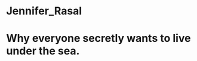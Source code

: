 # Jennifer_Rasal
<!DOCTYPE html>
<html>
	<head>
		<meta charset="utf-8">
		<title>Fish Rule!!!</title>
	</head>
	<body>
	<h1>
	Why everyone secretly wants to live under the sea.
	</h1>
	</body>
</html>
